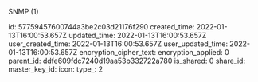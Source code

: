 SNMP (1)

id: 57759457600744a3be2c03d21176f290
created_time: 2022-01-13T16:00:53.657Z
updated_time: 2022-01-13T16:00:53.657Z
user_created_time: 2022-01-13T16:00:53.657Z
user_updated_time: 2022-01-13T16:00:53.657Z
encryption_cipher_text: 
encryption_applied: 0
parent_id: ddfe609fdc7240d19aa53b332722a780
is_shared: 0
share_id: 
master_key_id: 
icon: 
type_: 2